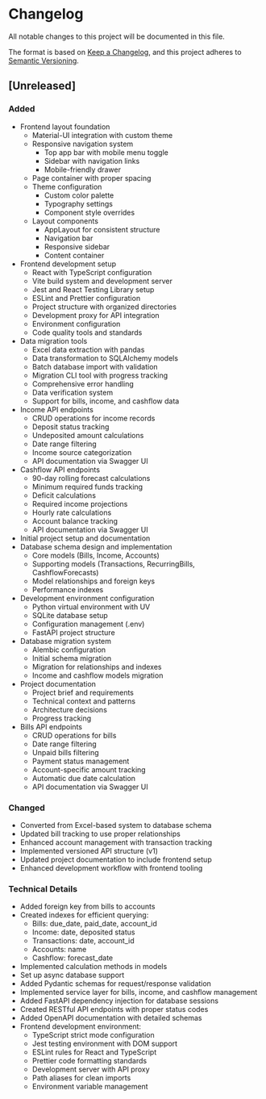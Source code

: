 # Changelog

All notable changes to this project will be documented in this file.

The format is based on [Keep a Changelog](https://keepachangelog.com/en/1.0.0/),
and this project adheres to [Semantic Versioning](https://semver.org/spec/v2.0.0.html).

## [Unreleased]

### Added
- Frontend layout foundation
  - Material-UI integration with custom theme
  - Responsive navigation system
    - Top app bar with mobile menu toggle
    - Sidebar with navigation links
    - Mobile-friendly drawer
  - Page container with proper spacing
  - Theme configuration
    - Custom color palette
    - Typography settings
    - Component style overrides
  - Layout components
    - AppLayout for consistent structure
    - Navigation bar
    - Responsive sidebar
    - Content container
- Frontend development setup
  - React with TypeScript configuration
  - Vite build system and development server
  - Jest and React Testing Library setup
  - ESLint and Prettier configuration
  - Project structure with organized directories
  - Development proxy for API integration
  - Environment configuration
  - Code quality tools and standards
- Data migration tools
  - Excel data extraction with pandas
  - Data transformation to SQLAlchemy models
  - Batch database import with validation
  - Migration CLI tool with progress tracking
  - Comprehensive error handling
  - Data verification system
  - Support for bills, income, and cashflow data
- Income API endpoints
  - CRUD operations for income records
  - Deposit status tracking
  - Undeposited amount calculations
  - Date range filtering
  - Income source categorization
  - API documentation via Swagger UI
- Cashflow API endpoints
  - 90-day rolling forecast calculations
  - Minimum required funds tracking
  - Deficit calculations
  - Required income projections
  - Hourly rate calculations
  - Account balance tracking
  - API documentation via Swagger UI
- Initial project setup and documentation
- Database schema design and implementation
  - Core models (Bills, Income, Accounts)
  - Supporting models (Transactions, RecurringBills, CashflowForecasts)
  - Model relationships and foreign keys
  - Performance indexes
- Development environment configuration
  - Python virtual environment with UV
  - SQLite database setup
  - Configuration management (.env)
  - FastAPI project structure
- Database migration system
  - Alembic configuration
  - Initial schema migration
  - Migration for relationships and indexes
  - Income and cashflow models migration
- Project documentation
  - Project brief and requirements
  - Technical context and patterns
  - Architecture decisions
  - Progress tracking
- Bills API endpoints
  - CRUD operations for bills
  - Date range filtering
  - Unpaid bills filtering
  - Payment status management
  - Account-specific amount tracking
  - Automatic due date calculation
  - API documentation via Swagger UI

### Changed
- Converted from Excel-based system to database schema
- Updated bill tracking to use proper relationships
- Enhanced account management with transaction tracking
- Implemented versioned API structure (v1)
- Updated project documentation to include frontend setup
- Enhanced development workflow with frontend tooling

### Technical Details
- Added foreign key from bills to accounts
- Created indexes for efficient querying:
  - Bills: due_date, paid_date, account_id
  - Income: date, deposited status
  - Transactions: date, account_id
  - Accounts: name
  - Cashflow: forecast_date
- Implemented calculation methods in models
- Set up async database support
- Added Pydantic schemas for request/response validation
- Implemented service layer for bills, income, and cashflow management
- Added FastAPI dependency injection for database sessions
- Created RESTful API endpoints with proper status codes
- Added OpenAPI documentation with detailed schemas
- Frontend development environment:
  - TypeScript strict mode configuration
  - Jest testing environment with DOM support
  - ESLint rules for React and TypeScript
  - Prettier code formatting standards
  - Development server with API proxy
  - Path aliases for clean imports
  - Environment variable management
